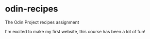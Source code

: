 # odin-recipes
The Odin Project recipes assignment

I'm excited to make my first website, this course has been a lot of fun!
